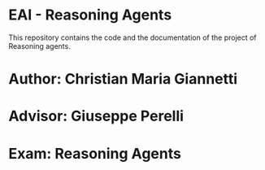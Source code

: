 # EAI - Reasoning Agents
This repository contains the code and the documentation of the project of Reasoning agents.

# Author: Christian Maria Giannetti
# Advisor: Giuseppe Perelli
# Exam: Reasoning Agents
